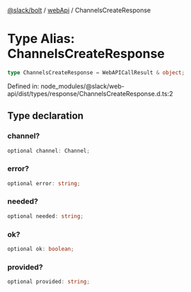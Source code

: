 [@slack/bolt](../../../../index.md) / [webApi](../index.md) / ChannelsCreateResponse

# Type Alias: ChannelsCreateResponse

```ts
type ChannelsCreateResponse = WebAPICallResult & object;
```

Defined in: node\_modules/@slack/web-api/dist/types/response/ChannelsCreateResponse.d.ts:2

## Type declaration

### channel?

```ts
optional channel: Channel;
```

### error?

```ts
optional error: string;
```

### needed?

```ts
optional needed: string;
```

### ok?

```ts
optional ok: boolean;
```

### provided?

```ts
optional provided: string;
```

